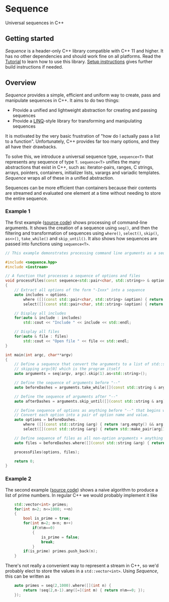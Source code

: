 # Sequence

Universal sequences in C++

## Getting started

_Sequence_ is a header-only C++ library compatible with C++ 11 and higher. It has no other dependencies and should work fine on all platforms. Read the [Tutorial](docs/tutorial.md) to learn how to use this library. [Setup instructions](docs/setup.md) gives further build instructions if needed.

## Overview

_Sequence_ provides a simple, efficient and uniform way to create, pass and manipulate sequences in C++. It aims to do two things:

- Provide a unified and lightweight abstraction for creating and passing sequences
- Provide a [LINQ](https://learn.microsoft.com/en-us/dotnet/csharp/programming-guide/concepts/linq/)-style library for transforming and manipulating sequences

It is motivated by the very basic frustration of "how do I actually pass a list to a function". Unfortunately, C++ provides far too many options, and they all have their drawbacks.

To solve this, we introduce a universal sequence type, `sequence<T>` that represents any sequence of type `T`. `sequence<T>` unifies the many abstractions that exist in C++, such as: iterator-pairs, ranges, C strings, arrays, pointers, containers, initializer lists, varargs and variadic templates. _Sequence_ wraps all of these in a unified abstraction.

Sequences can be more efficient than containers because their contents are streamed and evaluated one element at a time without needing to store the entire sequence.

### Example 1

The first example ([source code](samples/example2.cpp)) shows processing of command-line arguments. It shows the creation of a sequence using `seq()`, and then the filtering and transformation of sequences using `where()`, `select()`, `skip()`, `as<>()`, `take_while()` and `skip_until()`. It also shows how sequences are passed into functions using `sequence<T>`.

```c++
// This example demonstrates processing command line arguments as a sequence of strings.

#include <sequence.hpp>
#include <iostream>

// A function that processes a sequence of options and files
void processFiles(const sequence<std::pair<char, std::string>> & options, const sequence<std::string> & files)
{
    // Extract all options of the form "-Ixxx" into a sequence
    auto includes = options.
        where ([](const std::pair<char, std::string> &option) { return option.first=='I'; }).
        select([](const std::pair<char, std::string> &option) { return option.second; });

    // Display all includes
    for(auto & include : includes)
        std::cout << "Include " << include << std::endl;

    // Display all files
    for(auto & file : files)
        std::cout << "Open file " << file << std::endl;
}

int main(int argc, char**argv)
{
    // Define a sequence that convert the arguments to a list of std::string,
    // skipping argv[0] which is the program itself
    auto arguments = seq(argv, argc).skip(1).as<std::string>();

    // Define the sequence of arguments before "--"
    auto beforeDashes = arguments.take_while([](const std::string & arg) { return arg != "--"; });

    // Define the sequence of arguments after "--"
    auto afterDashes = arguments.skip_until([](const std::string & arg) { return arg == "--"; }).skip(1);

    // Define sequence of options as anything before "--" that begins with a "-"
    // Convert each option into a pair of option name and value.
    auto options = beforeDashes.
        where ([](const std::string &arg) { return !arg.empty() && arg[0]=='-'; }).
        select([](const std::string &arg) { return std::make_pair(arg[1], arg.substr(2)); });

    // Define sequence of files as all non-option arguments + anything after "--"
    auto files = beforeDashes.where([](const std::string &arg) { return arg[0]!='-'; }) + afterDashes;

    processFiles(options, files);

    return 0;
}
```

### Example 2

The second example ([source code](samples/primes.cpp)) shows a naive algorithm to produce a list of prime numbers. In regular C++ we would probably implement it like

```c++
    std::vector<int> primes;
    for(int n=2; n<=1000; ++n)
    {
        bool is_prime = true;
        for(int m=2; m<n; m++)
            if(n%m==0)
            {
                is_prime = false;
                break;
            }
        if(is_prime) primes.push_back(n);
    }
```

There's not really a convenient way to represent a stream in C++, so we'd probably elect to store the values in a `std::vector<int>`. Using _Sequence_, this can be written as

```c++
    auto primes = seq(2,1000).where([](int n) {
        return !seq(2,n-1).any([=](int m) { return n%m==0; });
    });
```
